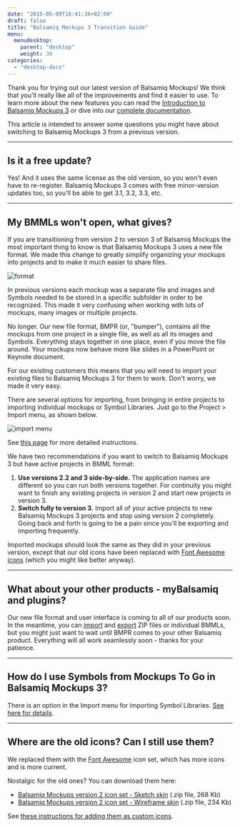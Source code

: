 ```yaml
---
date: "2015-05-09T16:41:36+02:00"
draft: false
title: "Balsamiq Mockups 3 Transition Guide"
menu:
  menudesktop:
    parent: "desktop"
    weight: 30
categories:
  - "desktop-docs"
---
```


Thank you for trying out our latest version of Balsamiq Mockups! We think that you'll really like all of the improvements and find it easier to use. To learn more about the new features you can read the [Introduction to Balsamiq Mockups 3](http://support.balsamiq.com/customer/portal/articles/1844131) or dive into our [complete documentation](http://support.balsamiq.com/customer/portal/articles/127377).

This article is intended to answer some questions you might have about switching to Balsamiq Mockups 3 from a previous version.

* * *

## Is it a free update?

Yes! And it uses the same license as the old version, so you won't even have to re-register. Balsamiq Mockups 3 comes with free minor-version updates too, so you'll be able to get 3.1, 3.2, 3.3, etc.

* * *

## My BMMLs won't open, what gives?

If you are transitioning from version 2 to version 3 of Balsamiq Mockups the most important thing to know is that Balsamiq Mockups 3 uses a new file format. We made this change to greatly simplify organizing your mockups into projects and to make it much easier to share files.

![format](http://media.balsamiq.com/img/support/docs/m4d/b3/migration.png)

In previous versions each mockup was a separate file and images and Symbols needed to be stored in a specific subfolder in order to be recognized. This made it very confusing when working with lots of mockups, many images or multiple projects.

No longer. Our new file format, BMPR (or, "bumper"), contains all the mockups from one project in a single file, as well as all its images and Symbols. Everything stays together in one place, even if you move the file around. Your mockups now behave more like slides in a PowerPoint or Keynote document.

For our existing customers this means that you will need to import your existing files to Balsamiq Mockups 3 for them to work. Don't worry, we made it very easy.

There are several options for importing, from bringing in entire projects to importing individual mockups or Symbol Libraries. Just go to the Project > Import menu, as shown below.

![import menu](http://media.balsamiq.com/img/support/docs/m4d/b3/import.png)

See [this page](http://support.balsamiq.com/customer/portal/articles/1895737#importingbmml) for more detailed instructions.

We have two recommendations if you want to switch to Balsamiq Mockups 3 but have active projects in BMML format:

1.  **Use versions 2.2 and 3 side-by-side.** The application names are different so you can run both versions together. For continuity you might want to finish any existing projects in version 2 and start new projects in version 3.
2.  **Switch fully to version 3.** Import all of your active projects to new Balsamiq Mockups 3 projects and stop using version 2 completely. Going back and forth is going to be a pain since you'll be exporting and importing frequently.

Imported mockups should look the same as they did in your previous version, except that our old icons have been replaced with [Font Awesome icons](http://support.balsamiq.com/customer/portal/articles/110202) (which you might like better anyway).

* * *

## What about your other products - myBalsamiq and plugins?

Our new file format and user interface is coming to all of our products soon. In the meantime, you can [import](http://support.balsamiq.com/customer/portal/articles/1895737) and [export](http://support.balsamiq.com/customer/portal/articles/111730#exportbmml) ZIP files or individual BMMLs, but you might just want to wait until BMPR comes to your other Balsamiq product. Everything will all work seamlessly soon - thanks for your patience.

* * *

## How do I use Symbols from Mockups To Go in Balsamiq Mockups 3?

There is an option in the Import menu for importing Symbol Libraries. [See here for details](http://support.balsamiq.com/customer/portal/articles/1895737#importingsymbols).

* * *

## Where are the old icons? Can I still use them?

We replaced them with the [Font Awesome](http://support.balsamiq.com/customer/portal/articles/110202) icon set, which has more icons and is more current.

Nostalgic for the old ones? You can download them here:

*   [Balsamiq Mockups version 2 icon set - Sketch skin](http://media.balsamiq.com/files/balsamiq_2_icons_sketch.zip) (.zip file, 268 Kb)
*   [Balsamiq Mockups version 2 icon set - Wireframe skin](http://media.balsamiq.com/files/balsamiq_2_icons_wireframe.zip) (.zip file, 234 Kb)

See [these instructions for adding them as custom icons](http://support.balsamiq.com/customer/portal/articles/110202#packs).
